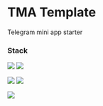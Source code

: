# TMA Template
Telegram mini app starter

### Stack

[![](https://raw.githubusercontent.com/shestaya-liniya/icons/main/solid-shield.svg)](https://www.solidjs.com/)
[![](https://raw.githubusercontent.com/shestaya-liniya/icons/main/tailwind-shield.svg)](https://tailwindcss.com/)

[![](https://raw.githubusercontent.com/shestaya-liniya/icons/main/trpc-shield.svg)](https://trpc.io/)
[![](https://raw.githubusercontent.com/shestaya-liniya/icons/main/zod-shield.svg)](https://zod.dev/)

[![](https://raw.githubusercontent.com/shestaya-liniya/icons/main/cloudflare-shield.svg)](https://www.cloudflare.com/)
